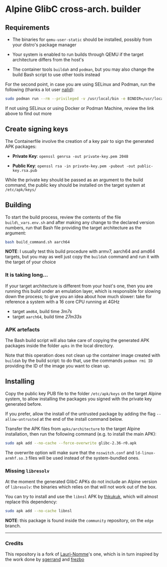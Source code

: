 # Alpine GlibC cross-arch. builder

## Requirements

- The binaries for `qemu-user-static` should be installed, possibly from your distro's package manager

- Your system is enabled to run builds through QEMU if the target architecture differs from the host's

- The container tools `buildah` and `podman`, but you may also change the build Bash script to use other tools instead

For the second point, in case you are using SELinux and Podman, run the following (thanks a lot user [nalid](https://github.com/nalind/fedora-qemu-user-static)):
```bash
sudo podman run --rm --privileged -v /usr/local/bin -e BINDIR=/usr/local/bin -e CHCON="-t bin_t" ghcr.io/nalind/fedora-qemu-user-static register
```

If not using SELinux or using Docker or Podman Machine, review the link above to find out more

## Create signing keys

The Containerfile involve the creation of a key pair to sign the generated APK packages:

- **Private Key**: `openssl genrsa -out private-key.pem 2048`

- **Public Key**: `openssl rsa -in private-key.pem -pubout -out public-key.rsa.pub`

While the private key should be passed as an argument to the build command, the public key should be installed on the target system at `/etc/apk/keys/`

## Building

To start the build process, review the contents of the file `build\_vars.env.sh` and after making any change to the declared version numbers, run that Bash file providing the target architecture as the argument:

```bash
bash build_command.sh aarch64
```

**NOTE**: I usually test this build procedure with armv7, aarch64 and amd64 targets, but you may as well just copy the `buildah` command and run it with the target of your choice

### It is taking long...

If your target architecture is different from your host's one, then you are running this build under an emulation layer, which is responsible for slowing down the process; to give you an idea about how much slower: take for reference a system with a 16 core CPU running at 4GHz

- target `amd64`, build time *3m7s*
- target `aarch64`, build time *27m33s*

### APK artefacts

The Bash build script will also take care of copying the generated APK packages inside the folder `apks` in the local directory.

Note that this operation does not clean up the container image created with `buildah` by the build script: to do that, use the commands `podman rmi ID` providing the ID of the image you want to clean up.

## Installing

Copy the public key PUB file to the folder `/etc/apk/keys` on the target Alpine system, to allow installing the packages you signed with the private key generated before.

If you prefer, allow the install of the untrusted package by adding the flag `--allow-untrusted` at the end of the install command below.

Transfer the APK files from `apks/architecture` to the target Alpine installation, then run the following command (e.g. to install the main APK):

```bash
sudo apk add --no-cache --force-overwrite glibc-2.36-r0.apk
```

The overwrite option will make sure that the `nsswitch.conf` and `ld-linux-armhf.so.3` files will be used instead of the system-bundled ones.

### Missing `libresolv`

At the moment the generated GlibC APKs do not include an Alpine version of `libresolv`: the binaries which relies on that will not work out of the box.

You can try to install and use the `libnsl` APK by [thkukuk](https://github.com/thkukuk/libnsl), which will almost replace this dependency:

```bash
sudo apk add --no-cache libnsl
```

**NOTE**: this package is found inside the `community` repository, on the `edge` branch.

---

### Credits

This repository is a fork of [Lauri-Nomme](https://github.com/Lauri-Nomme/alpine-glibc-xb)'s one, which is in turn inspired by the work done by [sgerrand](https://github.com/sgerrand/alpine-pkg-glibc) and [frezbo](https://github.com/sgerrand/docker-glibc-builder/issues/20#issue-295572838)
